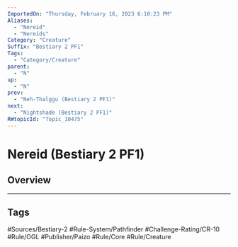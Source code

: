 ```yaml
---
ImportedOn: "Thursday, February 16, 2023 6:10:23 PM"
Aliases:
  - "Nereid"
  - "Nereids"
Category: "Creature"
Suffix: "Bestiary 2 PF1"
Tags:
  - "Category/Creature"
parent:
  - "N"
up:
  - "N"
prev:
  - "Neh-Thalggu (Bestiary 2 PF1)"
next:
  - "Nightshade (Bestiary 2 PF1)"
RWtopicId: "Topic_10475"
---
```

# Nereid (Bestiary 2 PF1)
## Overview

---
## Tags
#Sources/Bestiary-2 #Rule-System/Pathfinder #Challenge-Rating/CR-10 #Rule/OGL #Publisher/Paizo #Rule/Core #Rule/Creature

